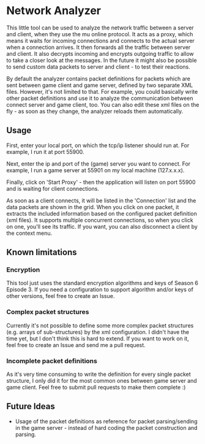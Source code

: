 ﻿# Network Analyzer

This little tool can be used to analyze the network traffic between a server and client, when they use the mu online protocol.
It acts as a proxy, which means it waits for incoming connections and connects to the actual server when a connection arrives. It then forwards all the traffic between server and client.
It also decrypts incoming and encrypts outgoing traffic to allow to take a closer look at the messages.
In the future it might also be possible to send custom data packets to server and client - to test their reactions.

By default the analyzer contains packet definitions for packets which are sent between game client and game server, defined by two separate XML files. However, it's not limited to that. For example, you could basically write other packet definitions and use it to analyze the communication between connect server and game client, too. You can also edit these xml files on the fly - as soon as they change, the analyzer reloads them automatically.

## Usage
First, enter your local port, on which the tcp/ip listener should run at. For example, I run it at port 55900.

Next, enter the ip and port of the (game) server you want to connect. For example, I run a game server at 55901 on my local machine (127.x.x.x).

Finally, click on 'Start Proxy' - then the application will listen on port 55900 and is waiting for client connections.

As soon as a client connects, it will be listed in the 'Connection' list and the data packets are shown in the grid. When you click on one packet, it extracts the included information based on the configured packet definition (xml files).
It supports multiple concurrent connections, so when you click on one, you'll see its traffic.
If you want, you can also disconnect a client by the context menu.

## Known limitations

### Encryption
This tool just uses the standard encryption algorithms and keys of Season 6 Episode 3.
If you need a configuration to support algorithm and/or keys of other versions, feel free to create an Issue.

### Complex packet structures
Currently it's not possible to define some more complex packet structures (e.g. arrays of sub-structures) by the xml configuration.
I didn't have the time yet, but I don't think this is hard to extend. If you want to work on it, feel free to create an Issue and send me a pull request.

### Incomplete packet definitions
As it's very time consuming to write the definition for every single packet structure,
I only did it for the most common ones between game server and game client. Feel free to submit pull requests to make them complete :)

## Future Ideas
  * Usage of the packet definitions as reference for packet parsing/sending in the game server - instead of hard coding the packet construction and parsing.